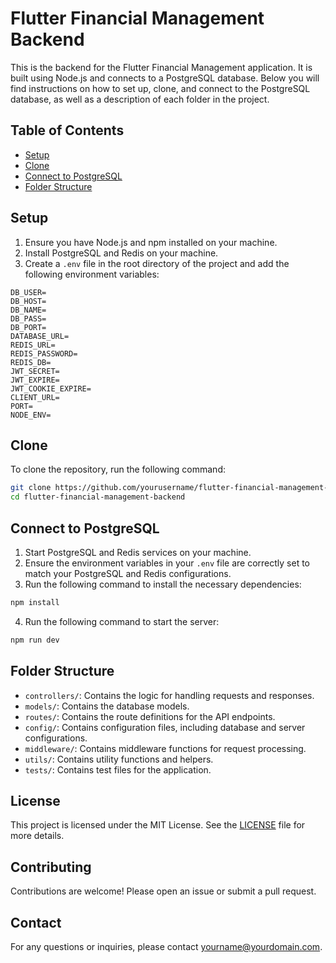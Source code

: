 # Flutter Financial Management Backend

This is the backend for the Flutter Financial Management application. It is built using Node.js and connects to a PostgreSQL database. Below you will find instructions on how to set up, clone, and connect to the PostgreSQL database, as well as a description of each folder in the project.

## Table of Contents

- [Setup](#setup)
- [Clone](#clone)
- [Connect to PostgreSQL](#connect-to-postgresql)
- [Folder Structure](#folder-structure)

## Setup

1. Ensure you have Node.js and npm installed on your machine.
2. Install PostgreSQL and Redis on your machine.
3. Create a `.env` file in the root directory of the project and add the following environment variables:

```
DB_USER=
DB_HOST=
DB_NAME=
DB_PASS=
DB_PORT=
DATABASE_URL=
REDIS_URL=
REDIS_PASSWORD=
REDIS_DB=
JWT_SECRET=
JWT_EXPIRE=
JWT_COOKIE_EXPIRE=
CLIENT_URL=
PORT=
NODE_ENV=
```

## Clone

To clone the repository, run the following command:

```bash
git clone https://github.com/yourusername/flutter-financial-management-backend.git
cd flutter-financial-management-backend
```

## Connect to PostgreSQL

1. Start PostgreSQL and Redis services on your machine.
2. Ensure the environment variables in your `.env` file are correctly set to match your PostgreSQL and Redis configurations.
3. Run the following command to install the necessary dependencies:

```bash
npm install
```

4. Run the following command to start the server:

```bash
npm run dev
```

## Folder Structure

- `controllers/`: Contains the logic for handling requests and responses.
- `models/`: Contains the database models.
- `routes/`: Contains the route definitions for the API endpoints.
- `config/`: Contains configuration files, including database and server configurations.
- `middleware/`: Contains middleware functions for request processing.
- `utils/`: Contains utility functions and helpers.
- `tests/`: Contains test files for the application.

## License

This project is licensed under the MIT License. See the [LICENSE](LICENSE) file for more details.

## Contributing

Contributions are welcome! Please open an issue or submit a pull request.

## Contact

For any questions or inquiries, please contact [yourname@yourdomain.com](mailto:yourname@yourdomain.com).
